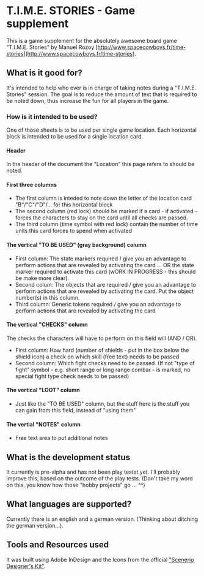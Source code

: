 # T.I.M.E. STORIES - Game supplement
This is a game supplement for the absolutely awesome board game "T.I.M.E. Stories" by Manuel Rozoy [http://www.spacecowboys.fr/time-stories](http://www.spacecowboys.fr/time-stories).

## What is it good for?
It's intended to help who ever is in charge of taking notes during a "T.I.M.E. Stories" session. The goal is to reduce the amount of text that is required to be noted down, thus increase the fun for all players in the game.

### How is it intended to be used?
One of those sheets is to be used per single game location. Each horizontal block is intended to be used for a single location card.

#### Header
In the header of the document the "Location" this page refers to should be noted.

#### First three columns
- The first column is inteded to note down the letter of the location card "B"/"C"/"D"/... for this horizontal block
- The second column (red lock) should be marked if a card - if activated - forces the characters to stay on the card until all checks are passed.
- The third column (time symbol with red lock) contain the number of time units this card forces to spend when activated
#### The vertical "TO BE USED" (gray background) column
- First column: The state markers required / give you an advantage to perform actions that are revealed by activating the card  ... OR the state marker required to activate this card (wORK IN PROGRESS - this should be make more clear).
- Second colum: The objects that are required / give you an advantage to perform actions that are revealed by activating the card. Put the object number(s) in this column.
- Third column: Generic tokens required / give you an advantage to perform actions that are revealed by activating the card
#### The vertical "CHECKS" column
The checks the characters will have to perform on this field will (AND / OR).
- First column: How hard (number of shields - put in the box below the shield icon) a check on which skill (free text) needs to be passed
- Second column: Which fight checks need to be passed. (If not "type of fight" symbol - e.g. short range or long range combar - is marked, no special fight type check needs to be passed)

#### The vertical "LOOT" column
- Just like the "TO BE USED" column, but the stuff here is the stuff you can gain from this field, instead of "using them"
#### The vertial "NOTES" column
- Free text area to put additional notes

## What is the development status
It currently is pre-alpha and has not been play testet yet. I'll probably improve this, based on the outcome of the play tests. (Don't take my word on this, you know how those "hobby projects" go ... ^^)

## What languages are supported?
Currently there is an english and a german version. (Thinking about ditching the german version...).

## Tools and Resources used
It was built using Adobe InDesign and the Icons from the official ["Scenerio Designer's Kit"](http://www.spacecowboys.fr/files/games/time-stories/designer-kits/Designer-Kit-us.zip).


